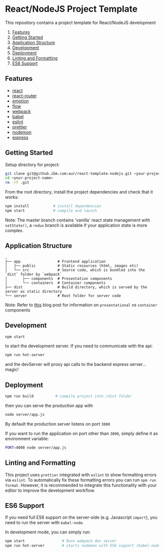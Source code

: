 # React/NodeJS Project Template

This repository contains a project template for React/NodeJS development

1. [Features](#features)
1. [Getting Started](#getting-started)
1. [Application Structure](#application-structure)
1. [Development](#development)
1. [Deployment](#deployment)
1. [Linting and Formatting](#linting-and-formatting)
1. [ES6 Support](#es6-support)

## Features

* [react](https://github.com/facebook/react)
* [react-router](https://github.com/ReactTraining/react-router)
* [emotion](https://github.com/tkh44/emotion)
* [flow](https://flow.org/en/)
* [webpack](https://github.com/webpack/webpack)
* [babel](https://github.com/babel/babel)
* [eslint](http://eslint.org)
* [prettier](https://github.com/prettier/prettier)
* [nodemon](http://nodemon.io)
* [express](https://github.com/expressjs/express)

## Getting Started

Setup directory for project:

```bash
git clone git@github.ibm.com:aur/react-template-nodejs.git <your-project-name>
cd <your-project-name>
rm -rf .git
```

From the root directory, install the project dependencies and check that it works:

```bash
npm install           # install dependencies
npm start             # compile and launch
```

Note: The master branch contains 'vanilla' react state management with `setState()`, a `redux` branch is available
if your application state is more complex.

## Application Structure

```
.
├── app                 # Frontend application
│   ├── public          # Static resources (html, images etc)
│   └── src             # Source code, which is bundled into the `dist` folder by `webpack`
│       ├── components  # Presentation components
│       └── containers  # Container components
├── dist                # Build directory, which is served by the server as static directory
└── server              # Root folder for server code
```

Note: Refer to [this](https://medium.com/@dan_abramov/smart-and-dumb-components-7ca2f9a7c7d0#.469taxbj0) blog post for information on `presentational` vs `container` components

## Development

```bash
npm start
```

to start the development server. If you need to communicate with the api:

```bash
npm run hot-server
```

and the devServer will proxy api calls to the backend express server... magic!

## Deployment

```bash
npm run build          # compile project into /dist folder
```

then you can serve the production app with

```bash
node server/app.js
```

By default the production server listens on port `3000`

If you want to run the application on port other than `3000`, simply define it as environment variable:

```bash
PORT=4000 node server/app.js
```

## Linting and Formatting

This project uses `prettier` integrated with `eslint` to show formatting errors via `eslint`. To automatically fix
these formatting errors you can run `npm run format`. However, it is recommended to integrate this functionality with
your editor to improve the development workflow.

## ES6 Support

If you need full ES6 support on the server-side (e.g. Javascript `import`), you need to run the server with `babel-node`.

In development mode, you can simply run:

```bash
npm start                 # Runs webpack dev server
npm run hot-server        # starts nodemon with ES6 support (babel-node)
```
